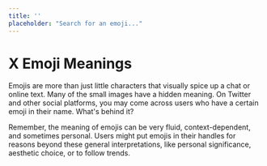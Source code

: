 ```yaml
---
title: ''
placeholder: "Search for an emoji..."
---
```

# X Emoji Meanings
Emojis are more than just little characters that visually spice up a chat or online text. Many of the small images have a hidden meaning. On Twitter and other social platforms, you may come across users who have a certain emoji in their name. What's behind it?

Remember, the meaning of emojis can be very fluid, context-dependent, and sometimes personal. Users might put emojis in their handles for reasons beyond these general interpretations, like personal significance, aesthetic choice, or to follow trends.